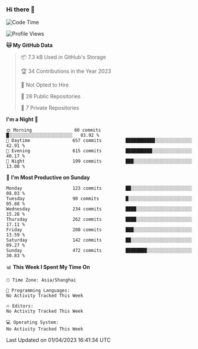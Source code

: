 ### Hi there 👋

<!--
**robinWongM/robinWongM** is a ✨ _special_ ✨ repository because its `README.md` (this file) appears on your GitHub profile.

Here are some ideas to get you started:

- 🔭 I’m currently working on ...
- 🌱 I’m currently learning ...
- 👯 I’m looking to collaborate on ...
- 🤔 I’m looking for help with ...
- 💬 Ask me about ...
- 📫 How to reach me: ...
- 😄 Pronouns: ...
- ⚡ Fun fact: ...
-->

<!--START_SECTION:waka-->
![Code Time](http://img.shields.io/badge/Code%20Time-121%20hrs%2034%20mins-blue)

![Profile Views](http://img.shields.io/badge/Profile%20Views-2-blue)

**🐱 My GitHub Data** 

> 📦 7.3 kB Used in GitHub's Storage 
 > 
> 🏆 34 Contributions in the Year 2023
 > 
> 🚫 Not Opted to Hire
 > 
> 📜 28 Public Repositories 
 > 
> 🔑 7 Private Repositories 
 > 
**I'm a Night 🦉** 

```text
🌞 Morning                60 commits          █░░░░░░░░░░░░░░░░░░░░░░░░   03.92 % 
🌆 Daytime                657 commits         ███████████░░░░░░░░░░░░░░   42.91 % 
🌃 Evening                615 commits         ██████████░░░░░░░░░░░░░░░   40.17 % 
🌙 Night                  199 commits         ███░░░░░░░░░░░░░░░░░░░░░░   13.00 % 
```
📅 **I'm Most Productive on Sunday** 

```text
Monday                   123 commits         ██░░░░░░░░░░░░░░░░░░░░░░░   08.03 % 
Tuesday                  90 commits          █░░░░░░░░░░░░░░░░░░░░░░░░   05.88 % 
Wednesday                234 commits         ████░░░░░░░░░░░░░░░░░░░░░   15.28 % 
Thursday                 262 commits         ████░░░░░░░░░░░░░░░░░░░░░   17.11 % 
Friday                   208 commits         ███░░░░░░░░░░░░░░░░░░░░░░   13.59 % 
Saturday                 142 commits         ██░░░░░░░░░░░░░░░░░░░░░░░   09.27 % 
Sunday                   472 commits         ████████░░░░░░░░░░░░░░░░░   30.83 % 
```


📊 **This Week I Spent My Time On** 

```text
🕑︎ Time Zone: Asia/Shanghai

💬 Programming Languages: 
No Activity Tracked This Week

🔥 Editors: 
No Activity Tracked This Week

💻 Operating System: 
No Activity Tracked This Week
```


 Last Updated on 01/04/2023 16:41:34 UTC
<!--END_SECTION:waka-->
